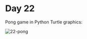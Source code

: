# Day 22
Pong game in Python Turtle graphics:

![22-pong](https://github.com/paweldro/100-days-of-code-python-bootcamp/assets/29238627/e9977c29-82f2-42fb-977e-f0376c219c13)


